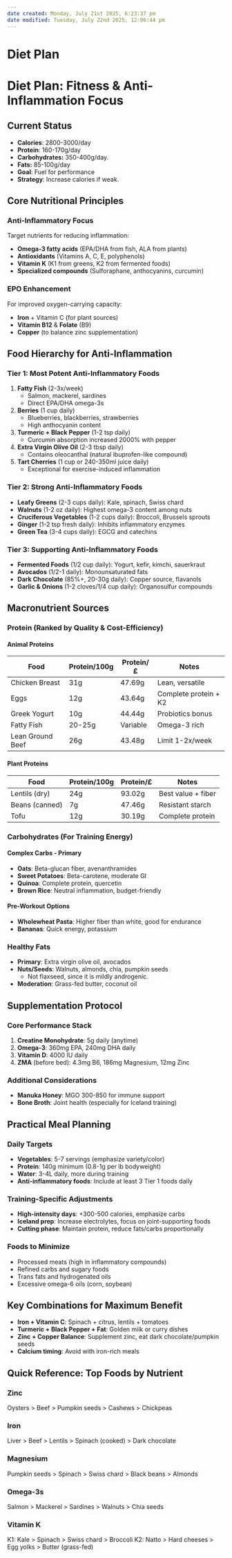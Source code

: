 ```yaml
---
date created: Monday, July 21st 2025, 6:23:37 pm
date modified: Tuesday, July 22nd 2025, 12:06:44 pm
---
```


# Diet Plan

# Diet Plan: Fitness & Anti-Inflammation Focus

## Current Status

- **Calories**: 2800-3000/day
- **Protein**: 160-170g/day
- **Carbohydrates:** 350-400g/day.
- **Fats:** 85-100g/day
- **Goal**: Fuel for performance
- **Strategy**: Increase calories if weak.

## Core Nutritional Principles

### Anti-Inflammatory Focus

Target nutrients for reducing inflammation:

- **Omega-3 fatty acids** (EPA/DHA from fish, ALA from plants)
- **Antioxidants** (Vitamins A, C, E, polyphenols)
- **Vitamin K** (K1 from greens, K2 from fermented foods)
- **Specialized compounds** (Sulforaphane, anthocyanins, curcumin)

### EPO Enhancement

For improved oxygen-carrying capacity:

- **Iron** + Vitamin C (for plant sources)
- **Vitamin B12** & **Folate** (B9)
- **Copper** (to balance zinc supplementation)

## Food Hierarchy for Anti-Inflammation

### Tier 1: Most Potent Anti-Inflammatory Foods

1. **Fatty Fish** (2-3x/week)
    - Salmon, mackerel, sardines
    - Direct EPA/DHA omega-3s
2. **Berries** (1 cup daily)
    - Blueberries, blackberries, strawberries
    - High anthocyanin content
3. **Turmeric + Black Pepper** (1-2 tsp daily)
    - Curcumin absorption increased 2000% with pepper
4. **Extra Virgin Olive Oil** (2-3 tbsp daily)
    - Contains oleocanthal (natural ibuprofen-like compound)
5. **Tart Cherries** (1 cup or 240-350ml juice daily)
    - Exceptional for exercise-induced inflammation

### Tier 2: Strong Anti-Inflammatory Foods

- **Leafy Greens** (2-3 cups daily): Kale, spinach, Swiss chard
- **Walnuts** (1-2 oz daily): Highest omega-3 content among nuts
- **Cruciferous Vegetables** (1-2 cups daily): Broccoli, Brussels sprouts
- **Ginger** (1-2 tsp fresh daily): Inhibits inflammatory enzymes
- **Green Tea** (3-4 cups daily): EGCG and catechins

### Tier 3: Supporting Anti-Inflammatory Foods

- **Fermented Foods** (1/2 cup daily): Yogurt, kefir, kimchi, sauerkraut
- **Avocados** (1/2-1 daily): Monounsaturated fats
- **Dark Chocolate** (85%+, 20-30g daily): Copper source, flavanols
- **Garlic & Onions** (1-2 cloves/1/4 cup daily): Organosulfur compounds

## Macronutrient Sources

### Protein (Ranked by Quality & Cost-Efficiency)

#### Animal Proteins

|Food|Protein/100g|Protein/£|Notes|
|---|---|---|---|
|Chicken Breast|31g|47.69g|Lean, versatile|
|Eggs|12g|43.64g|Complete protein + K2|
|Greek Yogurt|10g|44.44g|Probiotics bonus|
|Fatty Fish|20-25g|Variable|Omega-3 rich|
|Lean Ground Beef|26g|43.48g|Limit 1-2x/week|

#### Plant Proteins

|Food|Protein/100g|Protein/£|Notes|
|---|---|---|---|
|Lentils (dry)|24g|93.02g|Best value + fiber|
|Beans (canned)|7g|47.46g|Resistant starch|
|Tofu|12g|30.19g|Complete protein|

### Carbohydrates (For Training Energy)

#### Complex Carbs - Primary

- **Oats**: Beta-glucan fiber, avenanthramides
- **Sweet Potatoes**: Beta-carotene, moderate GI
- **Quinoa**: Complete protein, quercetin
- **Brown Rice**: Neutral inflammation, budget-friendly

#### Pre-Workout Options

- **Wholewheat Pasta**: Higher fiber than white, good for endurance
- **Bananas**: Quick energy, potassium

### Healthy Fats

- **Primary**: Extra virgin olive oil, avocados
- **Nuts/Seeds**: Walnuts, almonds, chia, pumpkin seeds
	- Not flaxseed, since it is mildly androgenic.
- **Moderation**: Grass-fed butter, coconut oil

## Supplementation Protocol

### Core Performance Stack

1. **Creatine Monohydrate**: 5g daily (anytime)
2. **Omega-3**: 360mg EPA, 240mg DHA daily
3. **Vitamin D**: 4000 IU daily
4. **ZMA** (before bed): 4.3mg B6, 186mg Magnesium, 12mg Zinc

### Additional Considerations

- **Manuka Honey**: MGO 300-850 for immune support
- **Bone Broth**: Joint health (especially for Iceland training)

## Practical Meal Planning

### Daily Targets

- **Vegetables**: 5-7 servings (emphasize variety/color)
- **Protein**: 140g minimum (0.8-1g per lb bodyweight)
- **Water**: 3-4L daily, more during training
- **Anti-inflammatory foods**: Include at least 3 Tier 1 foods daily

### Training-Specific Adjustments

- **High-intensity days**: +300-500 calories, emphasize carbs
- **Iceland prep**: Increase electrolytes, focus on joint-supporting foods
- **Cutting phase**: Maintain protein, reduce fats/carbs proportionally

### Foods to Minimize

- Processed meats (high in inflammatory compounds)
- Refined carbs and sugary foods
- Trans fats and hydrogenated oils
- Excessive omega-6 oils (corn, soybean)

## Key Combinations for Maximum Benefit

- **Iron + Vitamin C**: Spinach + citrus, lentils + tomatoes
- **Turmeric + Black Pepper + Fat**: Golden milk or curry dishes
- **Zinc + Copper Balance**: Supplement zinc, eat dark chocolate/pumpkin seeds
- **Calcium timing**: Avoid with iron-rich meals

## Quick Reference: Top Foods by Nutrient

### Zinc

Oysters > Beef > Pumpkin seeds > Cashews > Chickpeas

### Iron

Liver > Beef > Lentils > Spinach (cooked) > Dark chocolate

### Magnesium

Pumpkin seeds > Spinach > Swiss chard > Black beans > Almonds

### Omega-3s

Salmon > Mackerel > Sardines > Walnuts > Chia seeds

### Vitamin K

K1: Kale > Spinach > Swiss chard > Broccoli K2: Natto > Hard cheeses > Egg yolks > Butter (grass-fed)
